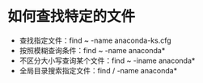 # 如何查找特定的文件

* 查找指定文件：find ~ -name anaconda-ks.cfg
* 按照模糊查询条件：find ~  -name anaconda\*
* 不区分大小写查询某个文件：find ~ -iname anaconda\*
* 全局目录搜索指定文件：find / -name anaconda\*



